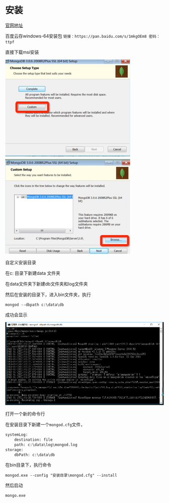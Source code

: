 

# 安装 

[官网地址](https://www.mongodb.com/)

百度云存windows-64安装包
`链接：https://pan.baidu.com/s/1mkgOEm8 密码：ttpf`

直接下载msi安装

![_](https://github.com/Heisinadaze/mynotes/blob/master/MongoDB/1.png)

自定义安装目录

在c: 目录下新建data 文件夹

在data文件夹下新建db文件夹和log文件夹

然后在安装的目录下，进入bin文件夹，执行

```
mongod --dbpath c:\data\db
```
成功会显示

![_](https://github.com/Heisinadaze/mynotes/blob/master/MongoDB/2.png)

打开一个新的命令行

在安装目录下新建一个`mongod.cfg`文件，

```
systemLog:
    destination: file
    path: c:\data\log\mongod.log
storage:
    dbPath: c:\data\db

```

在bin目录下，执行命令

```
mongod.exe --config "安装目录\mongod.cfg" --install
```

然后启动

```
mongo.exe
```









